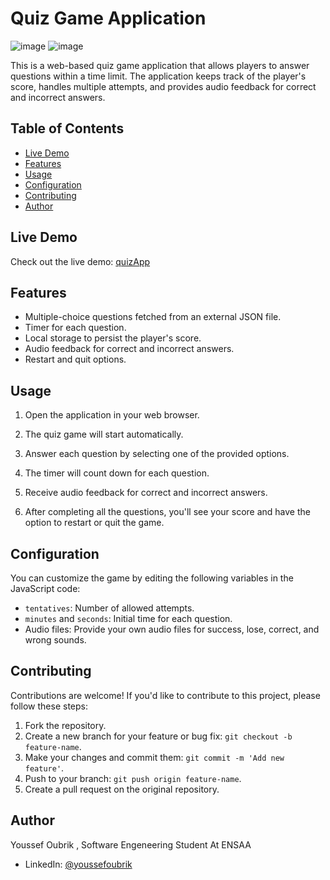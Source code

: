 # Quiz Game Application

![image](https://github.com/oubrikyoussef/Front-End-Projects-HTML-CSS-JS/assets/133607377/2d40cb3d-1df9-4cc1-bc92-ccd688c2cc25)
![image](https://github.com/oubrikyoussef/Front-End-Projects-HTML-CSS-JS/assets/133607377/ff53e7fc-9968-4bad-adbc-4e1138b22bc7)

This is a web-based quiz game application that allows players to answer questions within a time limit. The application keeps track of the player's score, handles multiple attempts, and provides audio feedback for correct and incorrect answers.

## Table of Contents

- [Live Demo](#live-demo)
- [Features](#features)
- [Usage](#usage)
- [Configuration](#configuration)
- [Contributing](#contributing)
- [Author](#author)

## Live Demo

Check out the live demo: [quizApp](https://yo-quizapp.netlify.app/)

## Features

- Multiple-choice questions fetched from an external JSON file.
- Timer for each question.
- Local storage to persist the player's score.
- Audio feedback for correct and incorrect answers.
- Restart and quit options.


## Usage

1. Open the application in your web browser.

2. The quiz game will start automatically.

3. Answer each question by selecting one of the provided options.

4. The timer will count down for each question.

5. Receive audio feedback for correct and incorrect answers.

6. After completing all the questions, you'll see your score and have the option to restart or quit the game.

## Configuration

You can customize the game by editing the following variables in the JavaScript code:

- `tentatives`: Number of allowed attempts.
- `minutes` and `seconds`: Initial time for each question.
- Audio files: Provide your own audio files for success, lose, correct, and wrong sounds.

## Contributing

Contributions are welcome! If you'd like to contribute to this project, please follow these steps:

1. Fork the repository.
2. Create a new branch for your feature or bug fix: `git checkout -b feature-name`.
3. Make your changes and commit them: `git commit -m 'Add new feature'`.
4. Push to your branch: `git push origin feature-name`.
5. Create a pull request on the original repository.

## Author 
Youssef Oubrik , Software Engeneering Student At ENSAA 
- LinkedIn: [@youssefoubrik](https://www.linkedin.com/in/youssefoubrik/)

